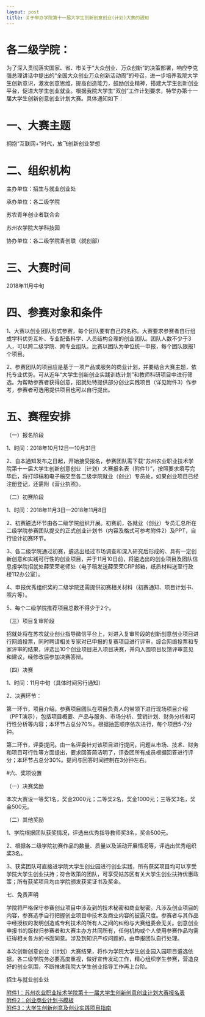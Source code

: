 ```yaml
---
layout: post
title: 关于举办学院第十一届大学生创新创意创业(计划)大赛的通知
---
```


# 各二级学院：

为了深入贯彻落实国家、省、市关于“大众创业、万众创新”的决策部署，响应李克强总理讲话中提出的“全国大众创业万众创新活动周”的号召，进一步培养我院大学生创新意识，激发创意思维，提高创造能力，鼓励创业精神，搭建大学生创新创业平台，促进大学生创业就业。根据我院大学生“双创”工作计划要求，特举办第十一届大学生创新创意创业计划大赛。具体通知如下：

<!--more-->

# 一、大赛主题

拥抱“互联网+”时代，放飞创新创业梦想

# 二、组织机构


主办单位：招生与就业创业处

承办单位：各二级学院

苏农青年创业者联合会

苏州农学院大学科技园

协办单位：各二级学院青创联（就创部）


# 三、大赛时间

2018年11月中旬


# 四、参赛对象和条件

1、大赛以创业团队形式参赛，每个团队要有自己的名称。大赛要求参赛者自行组成学科优势互补、专业配备科学、人员结构合理的创业团队。团队人数不少于3人，可以跨二级学院、跨专业组队。比赛以团队为单位统一申报，每个团队限报1个项目。

2、参赛团队的项目应是基于一项产品或服务的商业计划，并要结合大赛主题，依托专业优势。可从近年“大学生创新创业实践训练计划”和教师科研项目中进行筛选。为帮助参赛者获得创意，招就处特提供部分创业实践项目（详见附件3）作参考，参赛者可选用提供项目也可以自行提出。


# 五、赛程安排

（一）报名阶段

1、时间：2018年10月12日—10月31日

2、自本通知发布之日起，开始接受报名，参赛团队需下载“苏州农业职业技术学院第十一届大学生创新创意创业（计划）大赛报名表（附件1）”，按照要求填写完毕后，将打印稿和电子稿交至各二级学院就业（创业）专员处，如果创业项目已经注册登记，还需附《营业执照》。

（二）初赛阶段

1、时间：2018年11月3日—2018年11月8日

2、初赛遴选环节由各二级学院组织开展。初赛前，各就业（创业）专员汇总所在二级学院参赛团队提交的正式创业计划书（内容及格式可参考附件2）及PPT，自行设计初赛环节。

3、各二级学院通过初赛，遴选出经过市场调查和深入研究后形成的、具有一定创新创意和实践可行性的创业项目，并于11月10日前，将遴选出的创业项目及团队信息报学院招就处薛荣荣老师处（电子稿发送薛荣荣CRP邮箱，纸质材料送至行政楼112办公室）。

4、申报优秀组织奖的二级学院还需提供初赛相关材料（初赛通知、项目计划书、照片等）。

5、每个二级学院推荐项目总数不得少于2个。

（三）项目复审阶段

招就处将在苏农就业创业指导微信平台上，对进入复审阶段的创新创意创业项目进行网络投票，同时聘请相关专家对已申报的复赛项目进行评审，综合网络投票和专家评审的结果，评选出10个创业项目进入项目决赛，并向入围项目反馈评审意见和建议，经修改后参加决赛答辩。

（四）决赛

1、时间：11月中旬（具体时间另行通知）

2、决赛环节：

第一环节，项目介绍。参赛项目团队在项目负责人的带领下进行现场项目介绍（PPT演示），包括项目概要、产品与服务、市场分析、营销计划、财务分析和可行性分析等内容；本环节占总分70%。根据抽签顺序依次进行，每个项目5-7分钟。

第二环节，评委提问。由一名评委针对该项目进行提问，问题从市场、技术、财务和项目可行性等方面提出，要求回答简洁明了，评委团所有成员根据回答进行评分；本环节占总分30%。提问与回答时间控制在3分钟左右。

 
#六、奖项设置

（一）决赛奖励

本次大赛设一等奖1名，奖金2000元；二等奖2名，奖金1000元；三等奖3名，奖金500元。

（二）其他奖励

1、学院根据团队获奖情况，评选出优秀指导教师奖3名，奖金500元。

2、根据各二级学院初赛作品的数量、质量以及活动开展情况等，评选出优秀组织奖3名。

3、获奖团队可直接进学院大学生创业园进行创业实践，所有获奖项目均可以享受学院大学生创业扶持；符合政策的团队，可享受姑苏区有关大学生创业扶持优惠政策；所有获奖项目均由学院颁发获奖证书及奖金。


七、免责声明

学院将严格保守参赛创业项目中涉及到的技术秘密和商业秘密。凡涉及创业项目的内容，参赛选手自行把握创业项目中技术及商业内容的披露尺度。参赛者与其作品中经授权的发明创造或专利技术的所有人之间的纠纷与大赛组委会无关。创意创业申报书的版权归参赛者和大赛主办方共同所有，任何机构或个人使用参赛作品均需征得相关各方的书面同意。涉及到知识产权问题的，由申报团队自行处理。

本次创新创意创业（计划）大赛结果，将作为学院大学生创业园入园项目遴选依据，各二级学院务必要高度重视，做好宣传发动工作，精心组织学生参赛，营造良好的创业氛围，不断推进我院大学生创业指导工作再上台阶。

 

招生与就业创业处

[附件1：苏州农业职业技术学院第十一届大学生创新创意创业计划大赛报名表](https://share.weiyun.com/5pO74ye)    
[附件2：创业商业计划书模板](https://share.weiyun.com/5TprXtR)    
[附件3：大学生创新创意及创业实践项目指南](https://share.weiyun.com/5ANzJZr)    

